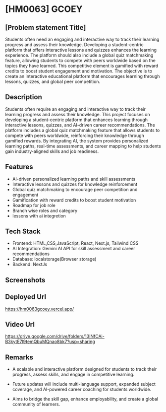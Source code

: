 # [HM0063] GCOEY

## [Problem statement Title]
Students often need an engaging and interactive way to track their learning progress and assess their knowledge. Developing a student-centric platform that offers interactive lessons and quizzes enhances the learning experience. The platform should also include a global quiz matchmaking feature, allowing students to compete with peers worldwide based on the topics they have learned. This competitive element is gamified with reward credits to boost student engagement and motivation. The objective is to create an interactive educational platform that encourages learning through lessons, quizzes, and global peer competition.

## Description
Students often require an engaging and interactive way to track their learning progress and assess their knowledge. This project focuses on developing a student-centric platform that enhances learning through interactive lessons, quizzes, and AI-driven career recommendations. The platform includes a global quiz matchmaking feature that allows students to compete with peers worldwide, reinforcing their knowledge through gamified rewards. By integrating AI, the system provides personalized learning paths, real-time assessments, and career mapping to help students gain industry-aligned skills and job readiness.


## Features
- AI-driven personalized learning paths and skill assessments
- Interactive lessons and quizzes for knowledge reinforcement
- Global quiz matchmaking to encourage peer competition and engagement
- Gamification with reward credits to boost student motivation
- Roadmap for job role
- Branch wise roles and category
- lessons with ai integretion


## Tech Stack
- Frontend: HTML,CSS,JavaScript, React, Next.js, Tailwind CSS
- AI Integration: Gemini AI API for skill assessment and career recommendations
- Database: localstorage(Browser storage)
- Backend: NextJs

## Screenshots


## Deployed Url
[ https://hm0063gcoey.vercel.app/ ](gfgpccoe.in)

## Video Url
https://drive.google.com/drive/folders/13INfCAi-B3kytE7l9temQbuMQnao8bk7?usp=sharing


## Remarks
- A scalable and interactive platform designed for students to track their progress, assess skills, and engage in competitive learning.

- Future updates will include multi-language support, expanded subject coverage, and AI-powered career coaching for students worldwide.

- Aims to bridge the skill gap, enhance employability, and create a global community of learners.

